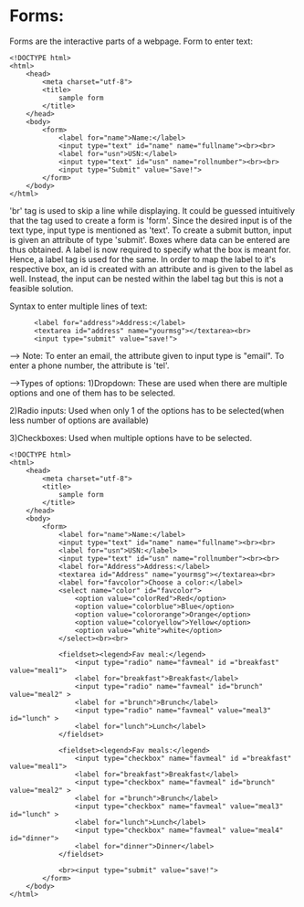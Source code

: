 # Forms:

Forms are the interactive parts of a webpage.
Form to enter text:

    <!DOCTYPE html>
    <html>
        <head>
            <meta charset="utf-8">
            <title>
                sample form
            </title>
        </head>
        <body>
            <form>
                <label for="name">Name:</label>
                <input type="text" id="name" name="fullname"><br><br>
                <label for="usn">USN:</label>
                <input type="text" id="usn" name="rollnumber"><br><br>
                <input type="Submit" value="Save!">
            </form>
        </body>
    </html>


'br' tag is used to skip a line while displaying. It could be guessed intuitively that the tag used to create a form is 'form'. Since the desired input is of the text type, input type is mentioned as 'text'. To create a submit button, input is given an attribute of type 'submit'. Boxes where data can be entered are thus obtained. A label is now required to specify what the box is meant for. Hence, a label tag is used for the same. In order to map the label to it's respective box, an id is created with an attribute and is given to the label as well. Instead, the input can be nested within the label tag but this is not a feasible solution.

Syntax to enter multiple lines of text:

          <label for="address">Address:</label>
          <textarea id="address" name="yourmsg"></textarea><br>
          <input type="submit" value="save!">


--> Note: To enter an email, the attribute given to input type is "email".
          To enter a phone number, the attribute is 'tel'.


-->Types of options:
1)Dropdown: These are used when there are multiple options and one of them has to be selected.

2)Radio inputs: Used when only 1 of the options has to be selected(when less number of options are available)

3)Checkboxes: Used when multiple options have to be selected.

    <!DOCTYPE html>
    <html>
        <head>
            <meta charset="utf-8">
            <title>
                sample form
            </title>
        </head>
        <body>
            <form>
                <label for="name">Name:</label>
                <input type="text" id="name" name="fullname"><br><br>
                <label for="usn">USN:</label>
                <input type="text" id="usn" name="rollnumber"><br><br>
                <label for="Address">Address:</label>
                <textarea id="Address" name="yourmsg"></textarea><br>
                <label for="favcolor">Choose a color:</label>
                <select name="color" id="favcolor">
                    <option value="colorRed">Red</option>
                    <option value="colorblue">Blue</option>
                    <option value="colororange">Orange</option>
                    <option value="coloryellow">Yellow</option>
                    <option value="white">white</option>
                </select><br><br>

                <fieldset><legend>Fav meal:</legend>
                    <input type="radio" name="favmeal" id ="breakfast"  value="meal1">
                    <label for="breakfast">Breakfast</label>
                    <input type="radio" name="favmeal" id="brunch" value="meal2" >
                    <label for ="brunch">Brunch</label>
                    <input type="radio" name="favmeal" value="meal3" id="lunch" >
                    <label for="lunch">Lunch</label>
                </fieldset>

                <fieldset><legend>Fav meals:</legend>
                    <input type="checkbox" name="favmeal" id ="breakfast"  value="meal1">
                    <label for="breakfast">Breakfast</label>
                    <input type="checkbox" name="favmeal" id="brunch" value="meal2" >
                    <label for ="brunch">Brunch</label>
                    <input type="checkbox" name="favmeal" value="meal3" id="lunch" >
                    <label for="lunch">Lunch</label>
                    <input type="checkbox" name="favmeal" value="meal4" id="dinner">
                    <label for="dinner">Dinner</label>
                </fieldset>

                <br><input type="submit" value="save!">
            </form>
        </body>
    </html>

